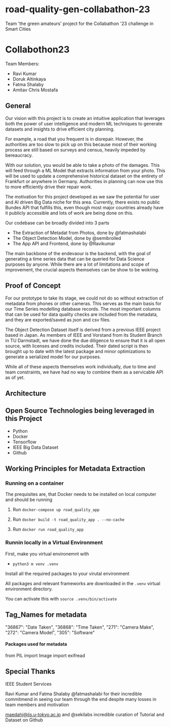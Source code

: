# road-quality-gen-collabathon-23
Team 'the green amateurs' project for the Collabathon '23 challenge in Smart Cities

# Collabothon23

Team Members:
- Ravi Kumar
- Doruk Altinkaya
- Fatma Shalaby
- Amitav Chris Mostafa

## General

Our vision with this project is to create an intuitive application that leverages both the power of user intelligence and modern ML techniques to generate datasets and insights to drive efficient city planning.

For example, a road that you frequent is in disrepair. However, the authorities are too slow to pick up on this because most of their working process are still based on surveys and census, heavily impeded by bereaucracy. 

With our solution, you would be able to take a photo of the damages. This will feed through a ML Model that extracts information from your photo. This will be used to update a comprehensive historical dataset on the entirety of Frankfurt or anywhere in Germany. Authorities in planning can now use this to more efficiently drive their repair work.

The motivation for this project developed as we saw the potential for user and AI driven Big Data niche for this area. Currently, there exists no public 
Bundes API that fulfills this, even though most major countries already have it publicly accessible and lots of work are being done on this.

Our codebase can be broadly divided into 3 parts

- The Extraction of Metadat from Photos, done by @fatmashalabi
- The Object Detection Model, done by @semibroiled
- The App API and Frontend, done by @Ravikumar

The main backbone of the endevaour is the backend, with the goal of 
generating a time series data that can be queried for Data Science purposes by anyone. While there are a lot of limitations and scope of improvement, the crucial aspects themselves can be show to be wokring.

## Proof of Concept

For our prototype to take its stage, we could not do so without extraction of metadata from phones or other cameras. This serves as the main basis for our Time Series modelling database records. The most important columns that can be used for data quality checks are included from the metadata, and they are exported/saved as json and csv files.

The Object Detection Dataset itself is derived from a previous IEEE project based in Japan. As members of IEEE and Vorstand from its Student Branch in TU Darmstadt, we have done the due diligence to ensure that it is all open source, with licenses and credits included. Their dated script is then brought up to date with the latest package and minor optimizations to generate a serialized model for our purposes.

While all of these aspects themselves work individually, due to time and team constraints, we have had no way to combine them as a servicable API as of yet.

## Architecture

## Open Source Technologies being leveraged in this Project

- Python 
- Docker
- Tensorflow
- IEEE Big Data Dataset
- Github 

## Working Principles for Metadata Extraction

### Running on a container

The prequisites are, that Docker needs to be installed on local computer and should be running

1) Run `docker-compose up road_quality_app`

2) Run `docker build -t road_quality_app . --no-cache`

3) Run `docker run road_quality_app`

### Runnin locally in a Virtual Environment

First, make you virtual environemnt with 

- `python3 m venv .venv`

Install all the required packages to your virutal environment


All packages and relevant frameworks are downloaded in the `.venv` virtual environment directory. 

You can activate this with `source .venv/bin/activate`

## Tag_Names for metadata
 "36867": "Date Taken",
 "36868": "Time Taken",
 "271": "Camera Make",
 "272": "Camera Model",
 "305": "Software"
#### Packages used for metadata
from PIL import Image
import exifread




## Special Thanks 
IEEE Student Services

Ravi Kumar and Fatma Shalaby @fatmashalabi for their incredible commitmend in seeing our team through the end despite many losses in team members and motivation

maedahi@iis.u-tokyo.ac.jp and @sekilabs incredible curation of Tutorial and Dataset on Github
